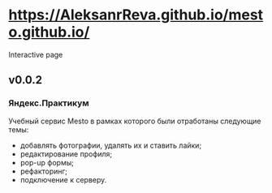 # https://AleksanrReva.github.io/mesto.github.io/
Interactive page
## v0.0.2

### Яндекс.Практикум

Учебный сервис Mesto в рамках которого были отработаны следующие темы:
- добавлять фотографии, удалять их и ставить лайки;
- редактирование профиля;
- pop-up формы;
- рефакторинг;
- подключение к серверу.

